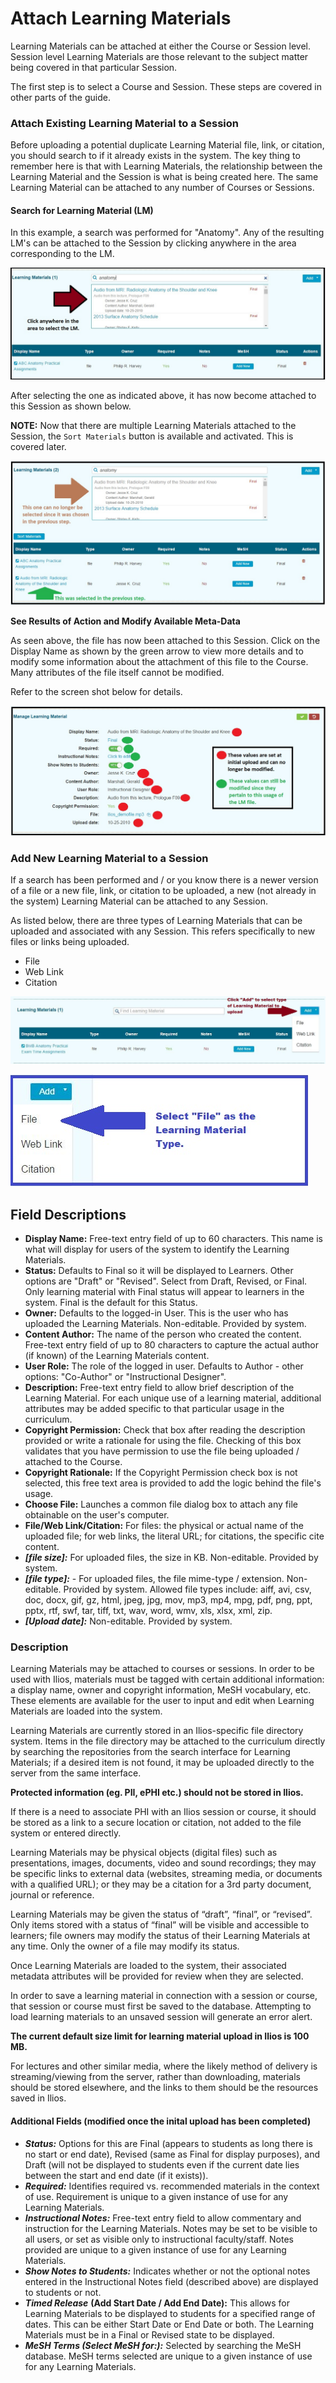 # Attach Learning Materials

Learning Materials can be attached at either the Course or Session level. Session level Learning Materials are those relevant to the subject matter being covered in that particular Session.

The first step is to select a Course and Session. These steps are covered in other parts of the guide.

### Attach Existing Learning Material to a Session

Before uploading a potential duplicate Learning Material file, link, or citation, you should search to if it already exists in the system. The key thing to remember here is that with Learning Materials, the relationship between the Learning Material and the Session is what is being created here. The same Learning Material can be attached to any number of Courses or Sessions.

#### Search for Learning Material \(LM\)

In this example, a search was performed for "Anatomy". Any of the resulting LM's can be attached to the Session by clicking anywhere in the area corresponding to the LM.

![](../../.gitbook/assets/search_for_session_lm.jpg)

After selecting the one as indicated above, it has now become attached to this Session as shown below.

**NOTE:** Now that there are multiple Learning Materials attached to the Session, the `Sort Materials` button is available and activated. This is covered later.

![](../../.gitbook/assets/attach_session_lm.jpg)

**See Results of Action and Modify Available Meta-Data**

As seen above, the file has now been attached to this Session. Click on the Display Name as shown by the green arrow to view more details and to modify some information about the attachment of this file to the Course. Many attributes of the file itself cannot be modified.

Refer to the screen shot below for details.

![](../../.gitbook/assets/session_lm_details.jpg)

### Add New Learning Material to a Session

If a search has been performed and / or you know there is a newer version of a file or a new file, link, or citation to be uploaded, a new \(not already in the system\) Learning Material can be attached to any Session.

As listed below, there are three types of Learning Materials that can be uploaded and associated with any Session. This refers specifically to new files or links being uploaded.

* File
* Web Link
* Citation

![](../../.gitbook/assets/add_course_lm_1.jpg)

![](../../.gitbook/assets/add_course_lm_2.jpg)

## Field Descriptions

* **Display Name:**  Free-text entry field of up to 60 characters. This name is what will display for users of the system to identify the Learning Materials.
* **Status:** Defaults to Final so it will be displayed to Learners.  Other options are "Draft" or "Revised".  Select from Draft, Revised, or Final. Only learning material with Final status will appear to learners in the system.  Final is the default for this Status.
* **Owner:** Defaults to the logged-in User. This is the user who has uploaded the Learning Materials. Non-editable. Provided by system.
* **Content Author:** The name of the person who created the content.  Free-text entry field of up to 80 characters to capture the actual author \(if known\) of the Learning Materials content.
* **User Role:** The role of the logged in user.  Defaults to Author - other options:  "Co-Author" or "Instructional Designer".
* **Description:** Free-text entry field to allow brief description of the Learning Material. For each unique use of a learning material, additional attributes may be added specific to that particular usage in the curriculum.
* **Copyright Permission:** Check that box after reading the description provided or write a rationale for using the file.  Checking of this box validates that you have permission to use the file being uploaded / attached to the Course.
* **Copyright Rationale:** If the Copyright Permission check box is not selected, this free text area is provided to add the logic behind the file's usage.
* **Choose File:** Launches a common file dialog box to attach any file obtainable on the user's computer.
* **File/Web Link/Citation:** For files: the physical or actual name of the uploaded file; for web links, the literal URL; for citations, the specific cite content.
* _**\[file size\]:**_ For uploaded files, the size in KB. Non-editable. Provided by system.
* _**\[file type\]:**_ - For uploaded files, the file mime-type / extension. Non-editable. Provided by system.  Allowed file types include:  aiff, avi, csv, doc, docx, gif, gz, html, jpeg, jpg, mov, mp3, mp4, mpg, pdf, png, ppt, pptx, rtf, swf, tar, tiff, txt, wav, word, wmv,  xls, xlsx, xml, zip.
* _**\[Upload date\]:**_ Non-editable. Provided by system.

### Description

Learning Materials may be attached to courses or sessions. In order to be used with Ilios, materials must be tagged with certain additional information: a display name, owner and copyright information, MeSH vocabulary, etc. These elements are available for the user to input and edit when Learning Materials are loaded into the system.

Learning Materials are currently stored in an Ilios-specific file directory system. Items in the file directory may be attached to the curriculum directly by searching the repositories from the search interface for Learning Materials; if a desired item is not found, it may be uploaded directly to the server from the same interface.

**Protected information \(eg. PII, ePHI etc.\) should not be stored in Ilios.**

If there is a need to associate PHI with an Ilios session or course, it should be stored as a link to a secure location or citation, not added to the file system or entered directly.

Learning Materials may be physical objects \(digital files\) such as presentations, images, documents, video and sound recordings; they may be specific links to external data \(websites, streaming media, or documents with a qualified URL\); or they may be a citation for a 3rd party document, journal or reference.

Learning Materials may be given the status of “draft”, “final”, or “revised”. Only items stored with a status of “final” will be visible and accessible to learners; file owners may modify the status of their Learning Materials at any time. Only the owner of a file may modify its status.

Once Learning Materials are loaded to the system, their associated metadata attributes will be provided for review when they are selected.

In order to save a learning material in connection with a session or course, that session or course must first be saved to the database. Attempting to load learning materials to an unsaved session will generate an error alert.

**The current default size limit for learning material upload in Ilios is 100 MB.**

For lectures and other similar media, where the likely method of delivery is streaming/viewing from the server, rather than downloading, materials should be stored elsewhere, and the links to them should be the resources saved in Ilios.

#### Additional Fields \(modified once the inital upload has been completed\)

* _**Status:**_ Options for this are Final \(appears to students as long there is no start or end date\), Revised \(same as Final for display purposes\), and Draft \(will not be displayed to students even if the current date lies between the start and end date \(if it exists\)\).
* _**Required:**_ Identifies required vs. recommended materials in the context of use. Requirement is unique to a given instance of use for any Learning Materials.
* _**Instructional Notes:**_ Free-text entry field to allow commentary and instruction for the Learning Materials. Notes may be set to be visible to all users, or set as visible only to instructional faculty/staff. Notes provided are unique to a given instance of use for any Learning Materials.
* _**Show Notes to Students:**_ Indicates whether or not the optional notes entered in the Instructional Notes field \(described above\) are displayed to students or not.
* _**Timed Release**_ **\(Add Start Date / Add End Date\):** This allows for Learning Materials to be displayed to students for a specified range of dates. This can be either Start Date or End Date or both. The Learning Materials must be in a Final or Revised state to be displayed.
* _**MeSH Terms \(Select MeSH for:\):**_ Selected by searching the MeSH database. MeSH terms selected are unique to a given instance of use for any Learning Materials. 

